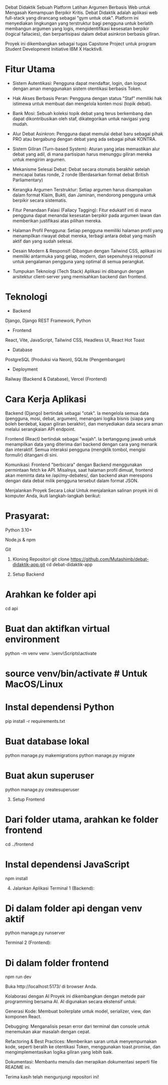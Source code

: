 Debat Didaktik
Sebuah Platform Latihan Argumen Berbasis Web untuk Mengasah Kemampuan Berpikir Kritis.
Debat Didaktik adalah aplikasi web full-stack yang dirancang sebagai "gym untuk otak". Platform ini menyediakan lingkungan yang terstruktur bagi pengguna untuk berlatih membangun argumen yang logis, mengidentifikasi kesesatan berpikir (logical fallacies), dan berpartisipasi dalam debat asinkron berbasis giliran.

Proyek ini dikembangkan sebagai tugas Capstone Project untuk program Student Development Initiative IBM X Hacktiv8.

# Fitur Utama
- Sistem Autentikasi: Pengguna dapat mendaftar, login, dan logout dengan aman menggunakan sistem otentikasi berbasis Token.

- Hak Akses Berbasis Peran: Pengguna dengan status "Staf" memiliki hak istimewa untuk membuat dan mengelola konten mosi (topik debat).

- Bank Mosi: Sebuah koleksi topik debat yang terus berkembang dan dapat dikontribusikan oleh staf, dikategorikan untuk navigasi yang mudah.

- Alur Debat Asinkron: Pengguna dapat memulai debat baru sebagai pihak PRO atau bergabung dengan debat yang ada sebagai pihak KONTRA.

- Sistem Giliran (Turn-based System): Aturan yang jelas memastikan alur debat yang adil, di mana partisipan harus menunggu giliran mereka untuk mengirim argumen.

- Mekanisme Selesai Debat: Debat secara otomatis berakhir setelah mencapai batas ronde, 2 ronde (Berdasarkan format debat British Parliamentary)

- Kerangka Argumen Terstruktur: Setiap argumen harus disampaikan dalam format Klaim, Bukti, dan Jaminan, mendorong pengguna untuk berpikir secara sistematis.

- Fitur Penandaan Falasi (Fallacy Tagging): Fitur edukatif inti di mana pengguna dapat menandai kesesatan berpikir pada argumen lawan dan memberikan justifikasi atas pilihan mereka.

- Halaman Profil Pengguna: Setiap pengguna memiliki halaman profil yang menampilkan riwayat debat mereka, terbagi antara debat yang masih aktif dan yang sudah selesai.

- Desain Modern & Responsif: Dibangun dengan Tailwind CSS, aplikasi ini memiliki antarmuka yang gelap, modern, dan sepenuhnya responsif untuk pengalaman pengguna yang optimal di semua perangkat.

- Tumpukan Teknologi (Tech Stack)
Aplikasi ini dibangun dengan arsitektur client-server yang memisahkan backend dan frontend.


# Teknologi 

- Backend

Django, Django REST Framework, Python

- Frontend

React, Vite, JavaScript, Tailwind CSS, Headless UI, React Hot Toast

- Database

PostgreSQL (Produksi via Neon), SQLite (Pengembangan)

- Deployment

Railway (Backend & Database), Vercel (Frontend)

# Cara Kerja Aplikasi
Backend (Django) bertindak sebagai "otak". Ia mengelola semua data (pengguna, mosi, debat, argumen), menangani logika bisnis (siapa yang boleh berdebat, kapan giliran berakhir), dan menyediakan data secara aman melalui serangkaian API endpoint.

Frontend (React) bertindak sebagai "wajah". Ia bertanggung jawab untuk menampilkan data yang diterima dari backend dengan cara yang menarik dan interaktif. Semua interaksi pengguna (mengklik tombol, mengisi formulir) ditangani di sini.

Komunikasi: Frontend "berbicara" dengan Backend menggunakan permintaan fetch ke API. Misalnya, saat halaman profil dimuat, frontend akan meminta data ke /api/my-debates/, dan backend akan merespons dengan data debat milik pengguna tersebut dalam format JSON.

Menjalankan Proyek Secara Lokal
Untuk menjalankan salinan proyek ini di komputer Anda, ikuti langkah-langkah berikut:

# Prasyarat:

Python 3.10+

Node.js & npm

Git

1. Kloning Repositori
git clone https://github.com/Mutashimb/debat-didaktik-app.git
cd debat-didaktik-app

2. Setup Backend
# Arahkan ke folder api
cd api

# Buat dan aktifkan virtual environment
python -m venv venv
.\venv\Scripts\activate
# source venv/bin/activate # Untuk MacOS/Linux

# Instal dependensi Python
pip install -r requirements.txt

# Buat database lokal
python manage.py makemigrations
python manage.py migrate

# Buat akun superuser
python manage.py createsuperuser

3. Setup Frontend
# Dari folder utama, arahkan ke folder frontend
cd ../frontend

# Instal dependensi JavaScript
npm install

4. Jalankan Aplikasi
Terminal 1 (Backend):

# Di dalam folder api dengan venv aktif
python manage.py runserver

Terminal 2 (Frontend):

# Di dalam folder frontend
npm run dev

Buka http://localhost:5173/ di browser Anda.

Kolaborasi dengan AI
Proyek ini dikembangkan dengan metode pair programming bersama AI. AI digunakan secara ekstensif untuk:

Generasi Kode: Membuat boilerplate untuk model, serializer, view, dan komponen React.

Debugging: Menganalisis pesan error dari terminal dan console untuk menemukan akar masalah dengan cepat.

Refactoring & Best Practices: Memberikan saran untuk menyempurnakan kode, seperti beralih ke otentikasi Token, menggunakan toast.promise, dan mengimplementasikan logika giliran yang lebih baik.

Dokumentasi: Membantu menulis dan merapikan dokumentasi seperti file README ini.

Terima kasih telah mengunjungi repositori ini!

